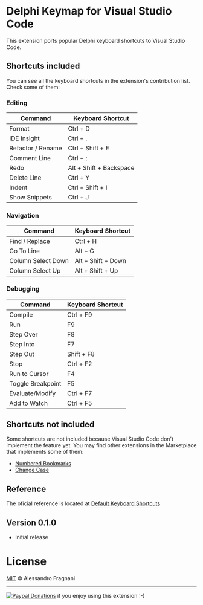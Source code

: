 # Delphi Keymap for Visual Studio Code

This extension ports popular Delphi keyboard shortcuts to Visual Studio Code.

## Shortcuts included

You can see all the keyboard shortcuts in the extension's contribution list. Check some of them:

### Editing

Command | Keyboard Shortcut 
------- | -----------------  
Format | Ctrl + D
IDE Insight | Ctrl + .
Refactor / Rename | Ctrl + Shift + E
Comment Line | Ctrl + ;
Redo | Alt + Shift + Backspace
Delete Line | Ctrl + Y
Indent | Ctrl + Shift + I
Show Snippets | Ctrl + J

### Navigation

Command | Keyboard Shortcut 
------- | -----------------  
Find / Replace | Ctrl + H
Go To Line | Alt + G
Column Select Down | Alt + Shift + Down 
Column Select Up | Alt + Shift + Up 

### Debugging

Command | Keyboard Shortcut 
------- | -----------------
Compile | Ctrl + F9
Run | F9 |
Step Over | F8
Step Into | F7
Step Out | Shift + F8
Stop | Ctrl + F2
Run to Cursor | F4
Toggle Breakpoint | F5
Evaluate/Modify | Ctrl + F7
Add to Watch | Ctrl + F5

## Shortcuts not included

Some shortcuts are not included because Visual Studio Code don't implement the feature yet. You may find other extensions in the Marketplace that implements some of them:

* [Numbered Bookmarks](https://marketplace.visualstudio.com/items?itemName=alefragnani.numbered-bookmarks)
* [Change Case](https://marketplace.visualstudio.com/items?itemName=wmaurer.change-case)

## Reference

The oficial reference is located at [Default Keyboard Shortcuts](http://docwiki.embarcadero.com/RADStudio/Seattle/en/Default_Keyboard_Shortcuts)

## Version 0.1.0

* Initial release

# License

[MIT](LICENSE.md) &copy; Alessandro Fragnani

---

[![Paypal Donations](https://www.paypalobjects.com/en_US/i/btn/btn_donate_SM.gif)](https://www.paypal.com/cgi-bin/webscr?cmd=_donations&business=EP57F3B6FXKTU&lc=US&item_name=Alessandro%20Fragnani&item_number=vscode%20extensions&currency_code=USD&bn=PP%2dDonationsBF%3abtn_donate_SM%2egif%3aNonHosted) if you enjoy using this extension :-)